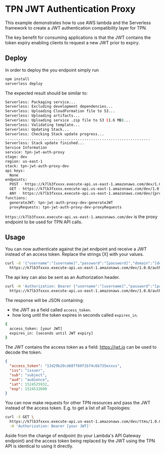 <!--
title: TPN JWT Authentication Proxy
description: This example demonstrates how to use AWS lambda and the Serverless framework to create a JWT authentication compatibility layer for TPN.
layout: Doc
-->
# TPN JWT Authentication Proxy

This example demonstrates how to use AWS lambda and the Serverless framework
to create a JWT authentication compatibility layer for TPN.

The key benefit for consuming applications is that the JWT contains the token
expiry enabling clients to request a new JWT prior to expiry.

## Deploy

In order to deploy the you endpoint simply run

```bash
npm install
serverless deploy
```

The expected result should be similar to:

```bash
Serverless: Packaging service...
Serverless: Excluding development dependencies...
Serverless: Uploading CloudFormation file to S3...
Serverless: Uploading artifacts...
Serverless: Uploading service .zip file to S3 (1.6 MB)...
Serverless: Validating template...
Serverless: Updating Stack...
Serverless: Checking Stack update progress...
..................................................................
Serverless: Stack update finished...
Service Information
service: tpn-jwt-auth-proxy
stage: dev
region: us-east-1
stack: tpn-jwt-auth-proxy-dev
api keys:
  None
endpoints:
  POST - https://k7lb3fxxxx.execute-api.us-east-1.amazonaws.com/dev/1.0.0/auth/generatejwt
  GET - https://k7lb3fxxxx.execute-api.us-east-1.amazonaws.com/dev/1.0.0/auth/generatejwt
  ANY - https://k7lb3fxxxx.execute-api.us-east-1.amazonaws.com/dev/{proxy+}
functions:
  generateJWT: tpn-jwt-auth-proxy-dev-generateJWT
  proxyRequests: tpn-jwt-auth-proxy-dev-proxyRequests
```
`https://k7lb3fxxxx.execute-api.us-east-1.amazonaws.com/dev` is the proxy
endpoint to be used for TPN API calls.

## Usage

You can now authenticate against the jwt endpoint and receive a JWT instead of
an access token. Replace the strings [X] with your values.

```bash
curl -d '{"username":"[username]","password":"[password]","domain":"[domain]"}' \
  https://k7lb3fxxxx.execute-api.us-east-1.amazonaws.com/dev/1.0.0/auth/generatejwt
```

The api key can also be sent as an Authorization header.

```bash
curl -H 'Authorization: Bearer {"username":"[username]","password":"[password]","domain":"[domain]"}' \
  https://k7lb3fxxxx.execute-api.us-east-1.amazonaws.com/dev/1.0.0/auth/generatejwt
```

The response will be JSON containing:
- the JWT as a field called `access_token`.
- how long until the token expires in seconds called `expires_in`. 

```bash
{ 
  access_token: [your JWT]
  expires_in: [seconds until JWT expiry]
}
```

The JWT contains the access token as a field. https://jwt.io can be used to
decode the token.

```json
{
  "access_token": "13d29b20cd68ff60f2b74c6b735exxxx",
  "iss": "issuer",
  "sub": "subject",
  "aud": "audience",
  "iat": 1524525932,
  "exp": 1524532600
}
```

You can now make requests for other TPN resources and pass the JWT instead of
the access token. E.g. to get a list of all Topologies:

```bash
curl -X GET \
  https://k7lb3fxxxx.execute-api.us-east-1.amazonaws.com/dev/ttms/1.0.0/topology_tag \
  -H 'Authorization: Bearer [your JWT]'
```

Aside from the change of endpoint (to your Lambda's API Gateway endpoint)
and the access token being replaced by the JWT using the TPN API is identical
to using it directly.